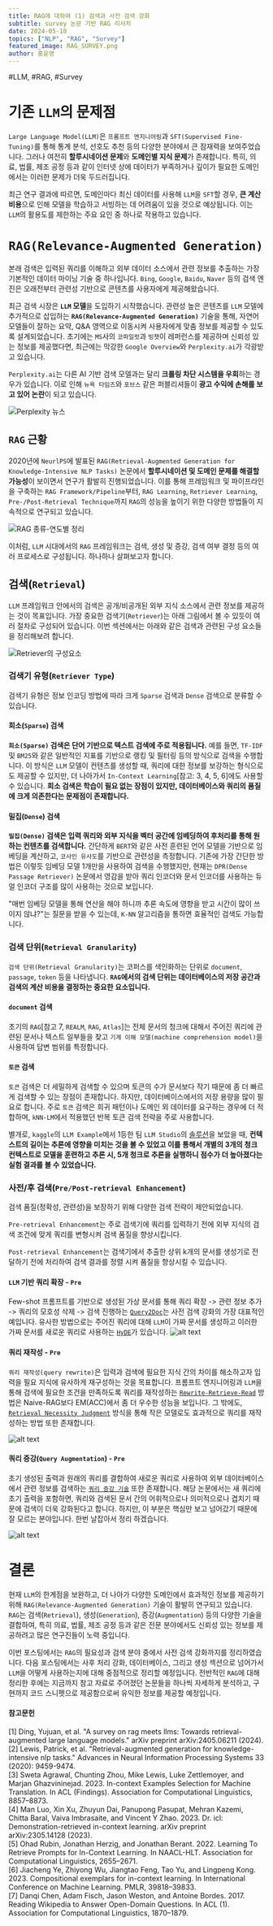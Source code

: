 ```yaml
---
title: RAG에 대하여 (1) 검색과 사전 검색 강화
subtitle: survey 논문 기반 RAG 리서치
date: 2024-05-10
topics: ["NLP", "RAG", "Survey"]
featured_image: RAG_SURVEY.png
author: 홍윤영
---
```



#LLM, #RAG, #Survey
# 기존 `LLM`의 문제점

`Large Language Model(LLM)`은 `프롬프트 엔지니어링`과 `SFT(Supervised Fine-Tuning)`를 통해 통계 분석, 선호도 추천 등의 다양한 분야에서 큰 잠재력을 보여주었습니다. 그러나 여전히 **할루시네이션 문제**와 **도메인별 지식 문제**가 존재합니다. 특히, 의료, 법률, 제조 공정 등과 같이 인터넷 상에 데이터가 부족하거나 깊이가 필요한 도메인에서는 이러한 문제가 더욱 두드러집니다.  

최근 연구 결과에 따르면, 도메인마다 최신 데이터를 사용해 `LLM`을 `SFT`할 경우, **큰 계산 비용**으로 인해 모델을 학습하고 서빙하는 데 어려움이 있을 것으로 예상됩니다. 이는 `LLM`의 활용도를 제한하는 주요 요인 중 하나로 작용하고 있습니다.  

# `RAG(Relevance-Augmented Generation)`

본래 검색은 입력된 쿼리를 이해하고 외부 데이터 소스에서 관련 정보를 추출하는 가장 기본적인 데이터 마이닝 기술 중 하나입니다. `Bing`, `Google`, `Baidu`, `Naver` 등의 검색 엔진은 오래전부터 관련성 기반으로 콘텐츠를 사용자에게 제공해왔습니다.  

최근 검색 시장은 **`LLM` 모델**을 도입하기 시작했습니다. 관련성 높은 콘텐츠를 `LLM` 모델에 추가적으로 삽입하는 **`RAG(Relevance-Augmented Generation)`** 기술을 통해, 자연어 모델들이 잘하는 요약, Q&A 영역으로 이동시켜 사용자에게 맞춤 정보를 제공할 수 있도록 설계되었습니다. 초기에는 `MS`사의 `코파일럿`과 `빙챗`이 레퍼런스를 제공하며 신뢰성 있는 정보를 제공했다면, 최근에는 막강한 `Google Overview`와 `Perplexity.ai`가 각광받고 있습니다. 

`Perplexity.ai`는 다른 AI 기반 검색 모델과는 달리 **크롤링 차단 시스템을 우회**하는 경우가 있습니다. 이로 인해 `뉴욕 타임즈`와 `포브스` 같은 퍼블리셔들이 **광고 수익에 손해를 보고 있어 논란**이 되고 있습니다.
  
![Perplexity 뉴스](/images/ABOUT_RAG_PT1/perplexity_news.png)  

## `RAG` 근황
2020년에 `NeurlPS`에 발표된 `RAG(Retrieval-Augmented Generation for Knowledge-Intensive NLP Tasks)` 논문에서 **할루시네이션 및 도메인 문제를 해결할 가능성**이 보이면서 연구가 활발히 진행되었습니다. 이를 통해 프레임워크 및 파이프라인을 구축하는 `RAG Framework/Pipeline`부터, `RAG Learning`, `Retriever Learning`, `Pre-/Post-Retrieval Technique`까지 `RAG`의 성능을 높이기 위한 다양한 방법들이 지속적으로 연구되고 있습니다.  

![RAG 종류-연도별 정리](/images/ABOUT_RAG_PT1/rag_preview.png)
  
이처럼, `LLM` 시대에서의 `RAG` 프레임워크는 검색, 생성 및 증강, 검색 여부 결정 등의 여러 프로세스로 구성됩니다. 하나하나 살펴보고자 합니다.
  
## 검색(`Retrieval`)
  
`LLM` 프레임워크 안에서의 검색은 공개/비공개된 외부 지식 소스에서 관련 정보를 제공하는 것이 목표입니다. 가장 중요한 검색기(`Retriever`)는 아래 그림에서 볼 수 있듯이 여러 절차로 구성되어 있습니다. 이번 섹션에서는 아래와 같은 검색과 관련된 구성 요소들을 정리해보려 합니다.
  
![Retriever의 구성요소](/images/ABOUT_RAG_PT1/retrieval_elements.png)
  
### 검색기 유형(`Retriever Type`)
  
검색기 유형은 정보 인코딩 방법에 따라 크게 `Sparse` 검색과 `Dense` 검색으로 분류할 수 있습니다.
  
#### 희소(`Sparse`) 검색
  
**`희소(Sparse)` 검색은 단어 기반으로 텍스트 검색에 주로 적용됩니다.** 예를 들면, `TF-IDF` 및 `BM25`와 같은 일반적인 지표를 기반으로 랭킹 및 필터링 등의 방식으로 검색을 수행합니다. 이 방식은 `LLM` 모델이 컨텐츠를 생성할 때, 쿼리에 대한 정보를 보강하는 형식으로도 제공할 수 있지만, 더 나아가서 `In-Context Learning`[참고: 3, 4, 5, 6]에도 사용할 수 있습니다. **희소 검색은 학습이 필요 없는 장점이 있지만, 데이터베이스와 쿼리의 품질에 크게 의존한다는 문제점이 존재합니다.**  

#### 밀집(`Dense`) 검색
  
**`밀집(Dense)` 검색은 입력 쿼리와 외부 지식을 벡터 공간에 임베딩하여 후처리를 통해 원하는 컨텐츠를 검색합니다.** 간단하게 `BERT`와 같은 사전 훈련된 언어 모델을 기반으로 임베딩을 계산하고, `코사인 유사도`를 기반으로 관련성을 측정합니다. 기존에 가장 간단한 방법은 이렇듯 임베딩 모델 1개만을 사용하여 검색을 수행했지만, 현재는 `DPR(Dense Passage Retriever)` 논문에서 영감을 받아 쿼리 인코더와 문서 인코더를 사용하는 듀얼 인코더 구조를 많이 사용하는 것으로 보입니다.
  
"매번 임베딩 모델을 통해 연산을 해야 하니까 추론 속도에 영향을 받고 시간이 많이 쓰이지 않냐?"는 질문을 받을 수 있는데, `K-NN` 알고리즘을 통하면 효율적인 검색도 가능합니다.
  
### 검색 단위(`Retrieval Granularity`)
  
`검색 단위(Retrieval Granularity)`는 코퍼스를 색인화하는 단위로 `document`, `passage`, `token` 등을 나타냅니다. **`RAG`에서의 검색 단위는 데이터베이스의 저장 공간과 검색의 계산 비용을 결정하는 중요한 요소입니다.**
  
#### `document` 검색
  
초기의 `RAG`[참고 7, `REALM`, `RAG`, `Atlas`]는 전체 문서의 청크에 대해서 주어진 쿼리에 관련된 문서나 텍스트 일부들을 찾고 `기계 이해 모델(machine comprehension model)`을 사용하여 답변 범위를 특정합니다.
  
#### `토큰` 검색
  
`토큰` 검색은 더 세밀하게 검색할 수 있으며 토큰의 수가 문서보다 작기 때문에 좀 더 빠르게 검색할 수 있는 장점이 존재합니다. 하지만, 데이터베이스에서의 저장 용량을 많이 필요로 합니다. 주로 `토큰` 검색은 희귀 패턴이나 도메인 외 데이터를 요구하는 경우에 더 적합하며, `kNN-LM`에서 적용했던 반복 토큰 검색 전략을 주로 사용합니다.
  
별개로, `kaggle`의 `LLM Example`에서 1등한 팀 `LLM Studio`의 [솔루션](https://www.kaggle.com/competitions/kaggle-llm-science-exam/discussion/446422)을 보았을 때, **컨텍스트의 길이는 추론에 영향을 미치는 것을 볼 수 있었고 이를 통해서 개별의 3개의 청크 컨텍스트로 모델을 훈련하고 추론 시, 5개 청크로 추론을 실행하니 점수가 더 높아졌다는 실험 결과를 볼 수 있었습니다.**
  
### 사전/후 검색(`Pre/Post-retrieval Enhancement`)
  
검색 품질(정확성, 관련성)을 보장하기 위해 다양한 검색 전략이 제안되었습니다.
  
`Pre-retrieval Enhancement`는 주로 검색기에 쿼리를 입력하기 전에 외부 지식의 검색 조건에 맞게 쿼리를 변형시켜 검색 품질을 향상시킵니다.
  
`Post-retrieval Enhancement`는 검색기에서 추출한 상위 k개의 문서를 생성기로 전달하기 전에 처리하여 검색 결과를 정렬 시켜 품질을 향상시킬 수 있습니다.
  
#### `LLM` 기반 쿼리 확장 - `Pre`
  
Few-shot 프롬프트를 기반으로 생성된 가상 문서를 통해 쿼리 확장 -> 관련 정보 추가 -> 쿼리의 모호성 삭제 -> 검색 진행하는 [`Query2Doc`](https://arxiv.org/abs/2303.07678)는 사전 검색 강화의 가장 대표적인 예입니다. 유사한 방법으로는 주어진 쿼리에 대해 `LLM`이 가짜 문서를 생성하고 이러한 가짜 문서를 새로운 쿼리로 사용하는 [`HyDE`](https://arxiv.org/abs/2212.10496)가 있습니다.
![alt text](/images/ABOUT_RAG_PT1/q2d_hyde.png)
  
#### 쿼리 재작성 - `Pre`
  
`쿼리 재작성(query rewrite)`은 입력과 검색에 필요한 지식 간의 차이를 해소하고자 입력을 필요 지식에 유사하게 재구성하는 것을 목표합니다. 프롬프트 엔지니어링과 `LLM`을 통해 검색에 필요한 조건을 만족하도록 쿼리를 재작성하는 [`Rewrite-Retrieve-Read`](https://arxiv.org/abs/2305.14283) 방법은 Naive-RAG보다 EM(ACC)에서 좀 더 우수한 성능을 보입니다. 그 밖에도, [`Retrieval Necessity Judgment`](https://arxiv.org/pdf/2402.120520) 방식을 통해 작은 모델로도 효과적으로 쿼리를 재작성하는 방법 또한 존재합니다.
  
![alt text](/images/ABOUT_RAG_PT1/Rewrite-Retrieve-Read.png)
  

#### 쿼리 증강(`Query Augmentation`) - `Pre`
  
초기 생성된 출력과 원래의 쿼리를 결합하여 새로운 쿼리로 사용하여 외부 데이터베이스에서 관련 정보를 검색하는 [`쿼리 증강 기술`](https://arxiv.org/abs/2305.14002) 또한 존재합니다. 해당 논문에서는 새 쿼리에 초기 출력을 포함하면, 쿼리와 검색된 문서 간의 어휘적으로나 의미적으로나 겹치기 때문에 검색이 더욱 강화된다고 합니다. 하지만, 이 부분은 핵심만 보고 넘어갔기 때문에 잘 모르는 분야입니다. 한번 날잡아서 정리 하겠습니다.
  
![alt text](/images/ABOUT_RAG_PT1/REFEED.png)

# 결론

현재 `LLM`의 한계점을 보완하고, 더 나아가 다양한 도메인에서 효과적인 정보를 제공하기 위해 `RAG(Relevance-Augmented Generation)` 기술이 활발히 연구되고 있습니다. `RAG`는 검색(`Retrieval`), 생성(`Generation`), 증강(`Augmentation`) 등의 다양한 기술을 결합하여, 특히 의료, 법률, 제조 공정 등과 같은 전문 분야에서도 신뢰성 있는 정보를 제공하려고 많은 연구진들이 노력 중입니다.
  
이번 포스팅에서는 `RAG`의 필요성과 검색 분야 중에서 사전 검색 강화까지를 정리하였습니다. 다음 포스팅에서는 사후 처리 강화, 데이터베이스, 그리고 생성 섹션으로 넘어가서 `LLM`을 어떻게 사용하는지에 대해 중점적으로 정리할 예정입니다. 전반적인 `RAG`에 대해 정리한 후에는 지금까지 참고 자료로 주어졌던 논문들을 하나씩 자세하게 분석하고, 구현까지 코드 스니펫으로 제공함으로써 유익한 정보를 제공할 예정입니다.
  
  
#### 참고문헌
[1] Ding, Yujuan, et al. "A survey on rag meets llms: Towards retrieval-augmented large language models." arXiv preprint arXiv:2405.06211 (2024).  
[2] Lewis, Patrick, et al. "Retrieval-augmented generation for knowledge-intensive nlp tasks." Advances in Neural Information Processing Systems 33 (2020): 9459-9474.  
[3] Sweta Agrawal, Chunting Zhou, Mike Lewis, Luke Zettlemoyer, and Marjan Ghazvininejad. 2023. In-context Examples Selection for Machine Translation. In ACL (Findings). Association for Computational Linguistics, 8857–8873.  
[4] Man Luo, Xin Xu, Zhuyun Dai, Panupong Pasupat, Mehran Kazemi, Chitta Baral, Vaiva Imbrasaite, and Vincent Y Zhao. 2023. Dr. icl: Demonstration-retrieved in-context learning. arXiv preprint arXiv:2305.14128 (2023).  
[5] Ohad Rubin, Jonathan Herzig, and Jonathan Berant. 2022. Learning To Retrieve Prompts for In-Context Learning. In NAACL-HLT. Association for Computational Linguistics, 2655–2671.  
[6]  Jiacheng Ye, Zhiyong Wu, Jiangtao Feng, Tao Yu, and Lingpeng Kong. 2023. Compositional exemplars for in-context learning. In International Conference on Machine Learning. PMLR, 39818–39833.   
[7] Danqi Chen, Adam Fisch, Jason Weston, and Antoine Bordes. 2017. Reading Wikipedia to Answer Open-Domain Questions. In ACL (1). Association for Computational Linguistics, 1870–1879.




 